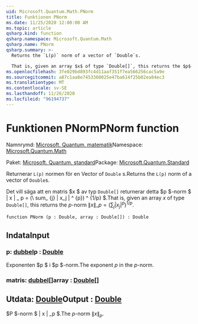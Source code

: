 ```yaml
---
uid: Microsoft.Quantum.Math.PNorm
title: Funktionen PNorm
ms.date: 11/25/2020 12:00:00 AM
ms.topic: article
qsharp.kind: function
qsharp.namespace: Microsoft.Quantum.Math
qsharp.name: PNorm
qsharp.summary: >-
  Returns the `L(p)` norm of a vector of `Double`s.

  That is, given an array $x$ of type `Double[]`, this returns the $p$-norm $\|x\|\_p= (\sum_{j}|x_j|^{p})^{1/p}$.
ms.openlocfilehash: 3fe029bd893fc4d11aaf351f7ea566256cac5a9e
ms.sourcegitcommit: a87c1aa8e7453360025e47ba614f25b02ea84ec3
ms.translationtype: MT
ms.contentlocale: sv-SE
ms.lasthandoff: 11/26/2020
ms.locfileid: "96194737"
---
```

# <a name="pnorm-function"></a><span data-ttu-id="9c9f5-102">Funktionen PNorm</span><span class="sxs-lookup"><span data-stu-id="9c9f5-102">PNorm function</span></span>

<span data-ttu-id="9c9f5-103">Namnrymd: [Microsoft. Quantum. matematik](xref:Microsoft.Quantum.Math)</span><span class="sxs-lookup"><span data-stu-id="9c9f5-103">Namespace: [Microsoft.Quantum.Math](xref:Microsoft.Quantum.Math)</span></span>

<span data-ttu-id="9c9f5-104">Paket: [Microsoft. Quantum. standard](https://nuget.org/packages/Microsoft.Quantum.Standard)</span><span class="sxs-lookup"><span data-stu-id="9c9f5-104">Package: [Microsoft.Quantum.Standard](https://nuget.org/packages/Microsoft.Quantum.Standard)</span></span>


<span data-ttu-id="9c9f5-105">Returnerar `L(p)` normen för en Vector of `Double` s.</span><span class="sxs-lookup"><span data-stu-id="9c9f5-105">Returns the `L(p)` norm of a vector of `Double`s.</span></span>

<span data-ttu-id="9c9f5-106">Det vill säga att en matris $x $ av typ `Double[]` returnerar detta $p $-norm $ \| x \| \_ p = (\ sum_ {j} | x_j | ^ {p}) ^ {1/p} $.</span><span class="sxs-lookup"><span data-stu-id="9c9f5-106">That is, given an array $x$ of type `Double[]`, this returns the $p$-norm $\|x\|\_p= (\sum_{j}|x_j|^{p})^{1/p}$.</span></span>

```qsharp
function PNorm (p : Double, array : Double[]) : Double
```


## <a name="input"></a><span data-ttu-id="9c9f5-107">Indata</span><span class="sxs-lookup"><span data-stu-id="9c9f5-107">Input</span></span>

### <a name="p--double"></a><span data-ttu-id="9c9f5-108">p: [dubbel](xref:microsoft.quantum.lang-ref.double)</span><span class="sxs-lookup"><span data-stu-id="9c9f5-108">p : [Double](xref:microsoft.quantum.lang-ref.double)</span></span>

<span data-ttu-id="9c9f5-109">Exponenten $p $ i $p $-norm.</span><span class="sxs-lookup"><span data-stu-id="9c9f5-109">The exponent $p$ in the $p$-norm.</span></span>


### <a name="array--double"></a><span data-ttu-id="9c9f5-110">matris: [dubbel](xref:microsoft.quantum.lang-ref.double)[]</span><span class="sxs-lookup"><span data-stu-id="9c9f5-110">array : [Double](xref:microsoft.quantum.lang-ref.double)[]</span></span>





## <a name="output--double"></a><span data-ttu-id="9c9f5-111">Utdata: [Double](xref:microsoft.quantum.lang-ref.double)</span><span class="sxs-lookup"><span data-stu-id="9c9f5-111">Output : [Double](xref:microsoft.quantum.lang-ref.double)</span></span>

<span data-ttu-id="9c9f5-112">$P $-norm $ \| x \| _p $.</span><span class="sxs-lookup"><span data-stu-id="9c9f5-112">The $p$-norm $\|x\|_p$.</span></span>